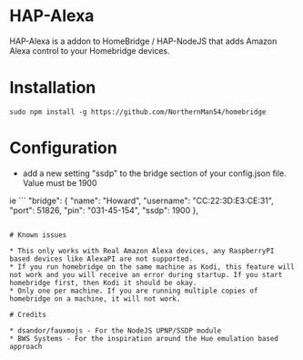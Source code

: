 
# HAP-Alexa

HAP-Alexa is a addon to HomeBridge / HAP-NodeJS that adds Amazon Alexa control to your Homebridge devices.


# Installation

```
sudo npm install -g https://github.com/NorthernMan54/homebridge
```

# Configuration

* add a new setting "ssdp" to the bridge section of your config.json file. Value must be 1900

ie ```
 "bridge": {
    "name": "Howard",
    "username": "CC:22:3D:E3:CE:31",
    "port": 51826,
    "pin": "031-45-154",
    "ssdp": 1900
},
```

# Known issues

* This only works with Real Amazon Alexa devices, any RaspberryPI based devices like AlexaPI are not supported.
* If you run homebridge on the same machine as Kodi, this feature will not work and you will receive an error during startup. If you start homebridge first, then Kodi it should be okay.
* Only one per machine. If you are running multiple copies of homebridge on a machine, it will not work.

# Credits

* dsandor/fauxmojs - For the NodeJS UPNP/SSDP module
* BWS Systems - For the inspiration around the Hue emulation based approach
